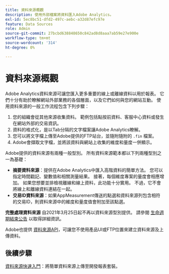 ```yaml
---
title: 資料來源概觀
description: 使用外部檔案將資料匯入Adobe Analytics。
exl-id: 5ec8bc51-dfd2-497c-aebc-a32d87efc97e
feature: Data Sources
role: Admin
source-git-commit: 27bcbd638848650c842ad8d8aaa7ab59e27e900e
workflow-type: tm+mt
source-wordcount: '314'
ht-degree: 0%

---
```


# 資料來源概觀

Adobe Analytics資料來源可讓您匯入更多重要的線上或離線資料以用於報表。 它們十分有助於瞭解網站外部業務的各個層面，以及它們如何與您的網站互動。 使用資料來源的一般工作流程包含下列步驟：

1. 您的組織會從其他來源收集資料。 範例包括點按前資料、客服中心資料或發生在網站外部的交易資訊。
1. 資料的格式化，是以Tab分隔的文字檔案讓Adobe Analytics瞭解。
1. 您可以將文字檔上傳至Adobe提供的FTP站台，並隨附隨附的 `.fin` 檔案。
1. Adobe會擷取文字檔，並將該資料與網站上收集的維度和量度一併顯示。

Adobe提供的資料來源有兩種一般型別。 所有資料來源範本都以下列兩種型別之一為基礎：

* **摘要資料來源**：提供在Adobe Analytics中匯入高階資料的簡單方法。 您可以指定時間戳記、變數值和相關測量結果。 接著，每個維度專案的量度會相應增加。 如果您想要並排檢視離線和線上資料，此功能十分實用。 不過，它不會將線上和離線資料連結在一起。
* **交易ID資料來源**：如果AppMeasurement傳送的點選和資料來源列包含相符的交易ID，則資料來源中的維度和量度值會附加至該點選。

**完整處理資料來源** 自2021年3月25日起不再以資料來源型別提供。 請參閱 [生命週期結束公告](full-processing-eol.md) 以取得詳細資訊。

Adobe也提供 [資料來源API](https://developer.adobe.com/analytics-apis/docs/1.4/guides/data-sources/)，可讓您不使用產品UI或FTP位置來建立資料來源及上傳資料。

## 後續步驟

[資料來源快速入門](getting-started.md)：將簡單資料來源上傳至開發報表套裝。
